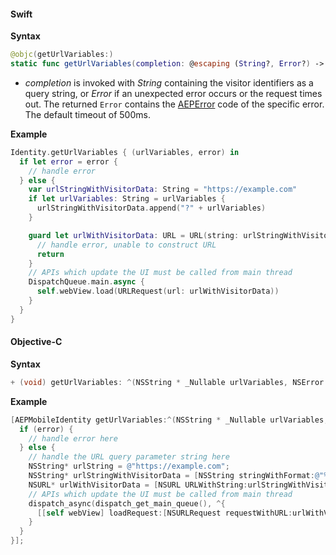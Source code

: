 #### Swift

**Syntax**

```swift
@objc(getUrlVariables:)
static func getUrlVariables(completion: @escaping (String?, Error?) -> Void)
```

* _completion_ is invoked with _String_ containing the visitor identifiers as a query string, or _Error_ if an unexpected error occurs or the request times out. The returned `Error` contains the [AEPError](../api-reference.md#aeperror) code of the specific error. The default timeout of 500ms.

**Example**

```swift
Identity.getUrlVariables { (urlVariables, error) in
  if let error = error {
    // handle error
  } else {
    var urlStringWithVisitorData: String = "https://example.com"
    if let urlVariables: String = urlVariables {
      urlStringWithVisitorData.append("?" + urlVariables)
    }

    guard let urlWithVisitorData: URL = URL(string: urlStringWithVisitorData) else {
      // handle error, unable to construct URL
      return
    }
    // APIs which update the UI must be called from main thread
    DispatchQueue.main.async {
      self.webView.load(URLRequest(url: urlWithVisitorData))
    }
  }
}
```

#### Objective-C

**Syntax**

```objectivec
+ (void) getUrlVariables: ^(NSString * _Nullable urlVariables, NSError * _Nullable error) completion;
```

**Example**

```objectivec
[AEPMobileIdentity getUrlVariables:^(NSString * _Nullable urlVariables, NSError *error) {
  if (error) {
    // handle error here
  } else {
    // handle the URL query parameter string here
    NSString* urlString = @"https://example.com";
    NSString* urlStringWithVisitorData = [NSString stringWithFormat:@"%@?%@", urlString, urlVariables];
    NSURL* urlWithVisitorData = [NSURL URLWithString:urlStringWithVisitorData];
    // APIs which update the UI must be called from main thread
    dispatch_async(dispatch_get_main_queue(), ^{
      [[self webView] loadRequest:[NSURLRequest requestWithURL:urlWithVisitorData]];
    }
  }
}];
```
